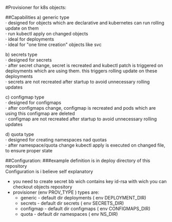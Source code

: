 #Provisioner for k8s objects:

##Capabilities
a) generic type  
⋅ designed for objects which are declarative and kubernetes can run rolling update on them  
⋅ run kubectl apply on changed objects  
⋅ ideal for deployments  
⋅ ideal for "one time creation" objects like svc  

b)  secrets type  
⋅ designed for secrets  
⋅ after secret change, secret is recreated and kubectl patch is triggered on deployments which are using them. this triggers rolling update on these deployments  
⋅ secrets are not recreated after startup to avoid unnecessary rolling updates  

c) configmap type  
⋅ designed for configmaps  
⋅ after configmaps change, configmap is recreated and pods which are using this configmap are deleted  
⋅ configmap are not recreated after startup to avoid unnecessary rolling updates  

d) quota type  
⋅ designed for creating namespaces nad quotas  
⋅ after namespace/quota change kubectl apply is executed on changed file, to ensure proper state  


##Configuration:
###example definition is in deploy directory of this repository  
Configuration is i believe self explanatory  
- you need to create secret bb wich contains key id-rsa with wich you can checkout objects repository  
- provisioner (env PROV_TYPE ) types are:
    -  generic - default dir deployments ( env DEPLOYMENT_DIR)
    -  secrets - default dir secrets ( env SECRETS_DIR)
    -  configmap - default dir configmaps ( env CONFIGMAPS_DIR)
    -  quota - default dir namespaces ( env NS_DIR)



